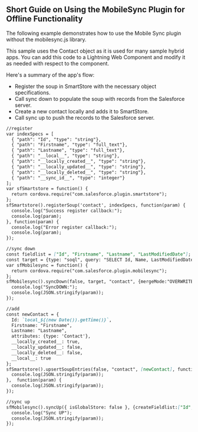 ## Short Guide on Using the MobileSync Plugin for Offline Functionality

The following example demonstrates how to use the Mobile Sync plugin without the mobilesync.js library. 

This sample uses the Contact object as it is used for many sample hybrid apps. You can add this code to a Lightning Web Component and modify it as needed with respect to the component.

Here's a summary of the app's flow:
- Register the soup in SmartStore with the necessary object specifications.
- Call sync down to populate the soup with records from the Salesforce server.
- Create a new contact locally and adds it to SmartStore.
- Call sync up to push the records to the Salesforce server.

````md
//register
var indexSpecs = [
  { "path": "Id", "type": "string"},
  { "path": "Firstname", "type": "full_text"},
  { "path": "Lastname", "type": "full_text"},
  { "path": "__local__", "type": "string"},
  { "path": "__locally_created__", "type": "string"},
  { "path": "__locally_updated__", "type": "string"},
  { "path": "__locally_deleted__", "type": "string"},
  { "path": "__sync_id__", "type": "integer"}
];
var sfSmartstore = function() {
  return cordova.require("com.salesforce.plugin.smartstore");
};
sfSmartstore().registerSoup('contact', indexSpecs, function(param) {
  console.log("Success register callback:");
  console.log(param);
}, function(param) {
  console.log("Error register callback:");
  console.log(param);
});

//sync down
const fieldlist = ["Id", "Firstname", "Lastname", "LastModifiedDate"];
const target = {type: "soql", query: "SELECT Id, Name, LastModifiedDate FROM Contact"};
var sfMobilesync = function() {
  return cordova.require("com.salesforce.plugin.mobilesync");
};
sfMobilesync().syncDown(false, target, "contact", {mergeMode:"OVERWRITE"}, function(param) {
  console.log("SyncDOWN:");
  console.log(JSON.stringify(param));
});

//add
const newContact = {
  Id: `local_${(new Date()).getTime()}`,
  Firstname: "Firstname",
  Lastname: "Lastname",
  attributes: {type: 'Contact'},
  __locally_created__: true,
  __locally_updated__: false,
  __locally_deleted__: false,
  __local__: true
};
sfSmartstore().upsertSoupEntries(false, "contact", [newContact], function(param) {
  console.log(JSON.stringify(param));
},  function(param) {
  console.log(JSON.stringify(param));
});

//sync up
sfMobilesync().syncUp({ isGlobalStore: false }, {createFieldlist:["Id","Firstname", "Lastname"]}, "contact", {mergeMode:"OVERWRITE", fieldlist: ["Id", "Firstname", "Lastname"]}, function(param) {
  console.log("Sync UP");
  console.log(JSON.stringify(param));
});
````
